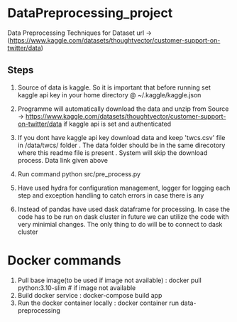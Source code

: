 # DataPreprocessing_project
Data Preprocessing Techniques for 
Dataset url -> (https://www.kaggle.com/datasets/thoughtvector/customer-support-on-twitter/data)

## Steps 

1. Source of data is kaggle. So it is important that before running   set kaggle api key in your home directory @ ~/.kaggle/kaggle.json

2. Programme will automatically download the data and unzip from  Source -> https://www.kaggle.com/datasets/thoughtvector/customer-support-on-twitter/data if kaggle api is set and authenticated

3. If you dont have kaggle api key download data and keep 'twcs.csv' file  in /data/twcs/ folder . The data folder should be in the same direcotory where this readme file is present . System will skip the download process. Data link given above

4. Run command python src/pre_process.py 

5. Have used hydra for configuration management, logger for logging each step and exception handling to catch errors in case there is any 

6. Instead of pandas have used dask dataframe for processing. In case the code has to be run on dask cluster in future we can utilize the code with very minimial changes. The only thing to do will be to connect to dask cluster 


# Docker commands
1. Pull base image(to be used if image not available) : docker pull python:3.10-slim # if image not available
2. Build docker service : docker-compose build app
3. Run the docker container locally : docker container run data-preprocessing 


